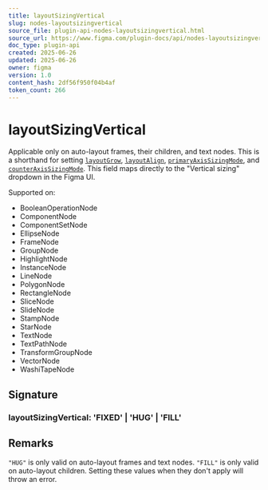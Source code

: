 ```yaml
---
title: layoutSizingVertical
slug: nodes-layoutsizingvertical
source_file: plugin-api-nodes-layoutsizingvertical.html
source_url: https://www.figma.com/plugin-docs/api/nodes-layoutsizingvertical/
doc_type: plugin-api
created: 2025-06-26
updated: 2025-06-26
owner: figma
version: 1.0
content_hash: 2df56f950f04b4af
token_count: 266
---
```

# layoutSizingVertical

Applicable only on auto-layout frames, their children, and text nodes. This is a shorthand for setting [`layoutGrow`](/plugin-docs/api/properties/nodes-layoutgrow/), [`layoutAlign`](/plugin-docs/api/properties/nodes-layoutalign/), [`primaryAxisSizingMode`](/plugin-docs/api/properties/nodes-primaryaxissizingmode/), and [`counterAxisSizingMode`](/plugin-docs/api/properties/nodes-counteraxissizingmode/). This field maps directly to the "Vertical sizing" dropdown in the Figma UI.

 Supported on:

- BooleanOperationNode
- ComponentNode
- ComponentSetNode
- EllipseNode
- FrameNode
- GroupNode
- HighlightNode
- InstanceNode
- LineNode
- PolygonNode
- RectangleNode
- SliceNode
- SlideNode
- StampNode
- StarNode
- TextNode
- TextPathNode
- TransformGroupNode
- VectorNode
- WashiTapeNode

## Signature

### layoutSizingVertical: 'FIXED' | 'HUG' | 'FILL'

## Remarks

`"HUG"` is only valid on auto-layout frames and text nodes. `"FILL"` is only valid on auto-layout children. Setting these values when they don't apply will throw an error.